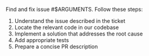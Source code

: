 Find and fix issue #$ARGUMENTS. Follow these steps:
1. Understand the issue described in the ticket
2. Locate the relevant code in our codebase  
3. Implement a solution that addresses the root cause
4. Add appropriate tests
5. Prepare a concise PR description